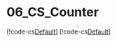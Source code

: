 # 06_CS_Counter

[!code-cs[Default](~/../nf.example.computeshader/Assets/tutorial/06_CS_Counter/CS_Counter.compute)]
[!code-cs[Default](~/../nf.example.computeshader/Assets/tutorial/06_CS_Counter/CS_Counter.cs)]